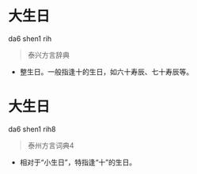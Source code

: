 # 大生日
da6 shen1 rih
> 泰兴方言辞典
- 整生日。一般指逢十的生日，如六十寿辰、七十寿辰等。

# 大生日
da6 shen1 rih8
> 泰州方言词典4
- 相对于“小生日”，特指逢“十”的生日。
